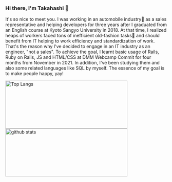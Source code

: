 ### Hi there, I'm Takahashi 👋
It's so nice to meet you. I was working in an automobile industry🚗 as a sales representative and helping developers for three years after I graduated from an English course at Kyoto Sangyo University in 2018. At that time, I realized heaps of workers faced tons of inefficient old-fashion tasks🧻 and should benefit from IT helping to work efficiency and standardization of work. That's the reason why I've decided to engage in an IT industry as an engineer, "not a sales". To achieve the goal, I learnt basic usage of Rails, Ruby on Rails, JS and HTML/CSS at DMM Webcamp Commit for four months from November in 2021. In addition, I've been studying them and also some related languages like SQL by myself. The essence of my goal is to make people happy, yay!

<p align="left"> 
  <img alt="Top Langs" height="150px" width="380px" src="https://github-readme-stats.vercel.app/api/top-langs/?username=KatTakahashi&layout=compact&show_icons=true" />
  <img alt="github stats" height="150px" width="380px" src="https://github-readme-stats.vercel.app/api?username=KatTakahashi&show_icons=ture" />
</p>
